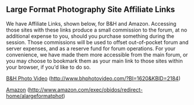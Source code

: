 Large Format Photography Site Affiliate Links
---------------------------------------------

We have Affiliate Links, shown below, for B&H and Amazon. Accessing
those sites with these links produce a small commission to the forum, at
no additional expense to you, should you purchase something during the
session. Those commissions will be used to offset out-of-pocket forum
and server expenses, and as a reserve fund for forum operations. For
your convenience, we have made them more accessible from the main forum,
or you may choose to bookmark them as your main link to those sites
within your browser, if you'd like to do so.

[B&H Photo Video](http://www.bhphotovideo.com/?BI=1620&KBID=2184)
(http://www.bhphotovideo.com/?BI=1620&KBID=2184)

[Amazon](http://www.amazon.com/exec/obidos/redirect-home/alargeformatphot)
(http://www.amazon.com/exec/obidos/redirect-home/alargeformatphot)
